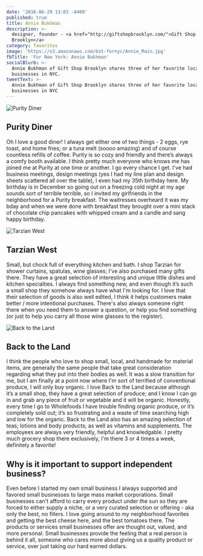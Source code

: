```yaml
---
date: '2016-06-29 13:03 -0400'
published: true
title: Annie Bukhman
description: >-
  designer, founder - <a href="http://giftshopbrooklyn.com/">Gift Shop
  Brooklyn</a>
category: favorites
image: 'https://s3.amazonaws.com/bst-fornyc/Annie_Main.jpg'
fbTitle: 'For New York: Annie Bukhman'
socialBlurb: >-
  Annie Bukhman of Gift Shop Brooklyn shares three of her favorite local
  businesses in NYC.
tweetText: >-
  Annie Bukhman of Gift Shop Brooklyn shares three of her favorite local
  businesses in NYC
---
```

![Purity Diner](https://s3.amazonaws.com/bst-fornyc/Annie_PurityDiner.jpg)
## Purity Diner

Oh I love a good diner! I always get either one of two things -  2 eggs, rye toast, and home fries; or a tuna melt (soooo amazing) and of course countless refills of coffee. Purity is so cozy and friendly and there’s always a comfy booth available. I think pretty much everyone who knows me has joined me at Purity at one time or another. I go every chance I get. I've had business meetings, design meetings (yes I had my line plan and design sheets scattered all over the table), I even had my 35th birthday here. My birthday is in December so going out on a freezing cold night at my age sounds sort of terrible terrible, so I invited my girlfriends in the neighborhood for a Purity breakfast. The waitresses overheard it was my bday and when we were done with breakfast they brought over a mini stack of chocolate chip pancakes with whipped cream and a candle and sang happy birthday.

![Tarzian West](https://s3.amazonaws.com/bst-fornyc/Annie_TarzianWest.jpg)
## Tarzian West

Small, but chock full of everything kitchen and bath. I shop Tarzian for shower curtains, spatulas, wine glasses;  I've also purchased many gifts there. They have a great selection of interesting and unique little dishes and kitchen specialties. I always find something new, and even though it’s such a small shop they somehow always have what I'm looking for. I love that their selection of goods is also well edited, I think it helps customers make better / more intentional purchases.  There's also always someone right there when you need them to answer a question, or help you find something (or just to help you carry all those wine glasses to the register).

![Back to the Land](https://s3.amazonaws.com/bst-fornyc/Annie_Back%20to%20the%20land.jpg)
## Back to the Land

I think the people who love to shop small, local, and handmade for material items, are generally the same people that take great consideration regarding what they put into their bodies as well.  It was a slow transition for me, but I am finally at a point now where I'm sort of terrified of conventional produce, I will only buy organic. I love Back to the Land because although it’s a small shop, they have a great selection of produce; and I know I can go in and grab any piece of fruit or vegetable and it will be organic. Honestly, every time I go to Wholefoods I have trouble finding organic produce, or it’s completely sold out; it’s so frustrating and a waste of time searching high and low for the organic.  Back to the Land also has an amazing selection of teas; lotions and body products; as well as vitamins and supplements. The employees are always very friendly, helpful and knowledgable. I pretty much grocery shop there exclusively, I'm there 3 or 4 times a week, definitely a favorite!

## Why is it important to support independent business?

Even before I started my own small business I always supported and favored small businesses to large mass market corporations. Small businesses can't afford to carry every product under the sun so they are forced to either supply a niche, or a very curated selection or offering - aka only the best, no fillers. I love going around to my neighborhood favorites and getting the best cheese here, and the best tomatoes there. The products or services small businesses offer are thought out, valued, and more personal. Small businesses provide the feeling that a real person is behind it all, someone who cares more about giving us a quality product or service, over just taking our hard earned dollars.

